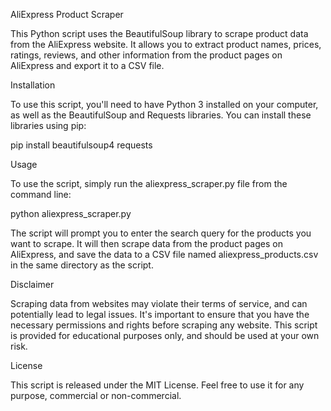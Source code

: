 AliExpress Product Scraper

This Python script uses the BeautifulSoup library to scrape product data from the AliExpress website. It allows you to extract product names, prices, ratings, reviews, and other information from the product pages on AliExpress and export it to a CSV file.

Installation

To use this script, you'll need to have Python 3 installed on your computer, as well as the BeautifulSoup and Requests libraries. You can install these libraries using pip:


pip install beautifulsoup4 requests

Usage

To use the script, simply run the aliexpress_scraper.py file from the command line:

python aliexpress_scraper.py

The script will prompt you to enter the search query for the products you want to scrape. It will then scrape data from the product pages on AliExpress, and save the data to a CSV file named aliexpress_products.csv in the same directory as the script.

Disclaimer

Scraping data from websites may violate their terms of service, and can potentially lead to legal issues. It's important to ensure that you have the necessary permissions and rights before scraping any website. This script is provided for educational purposes only, and should be used at your own risk.

License

This script is released under the MIT License. Feel free to use it for any purpose, commercial or non-commercial.





